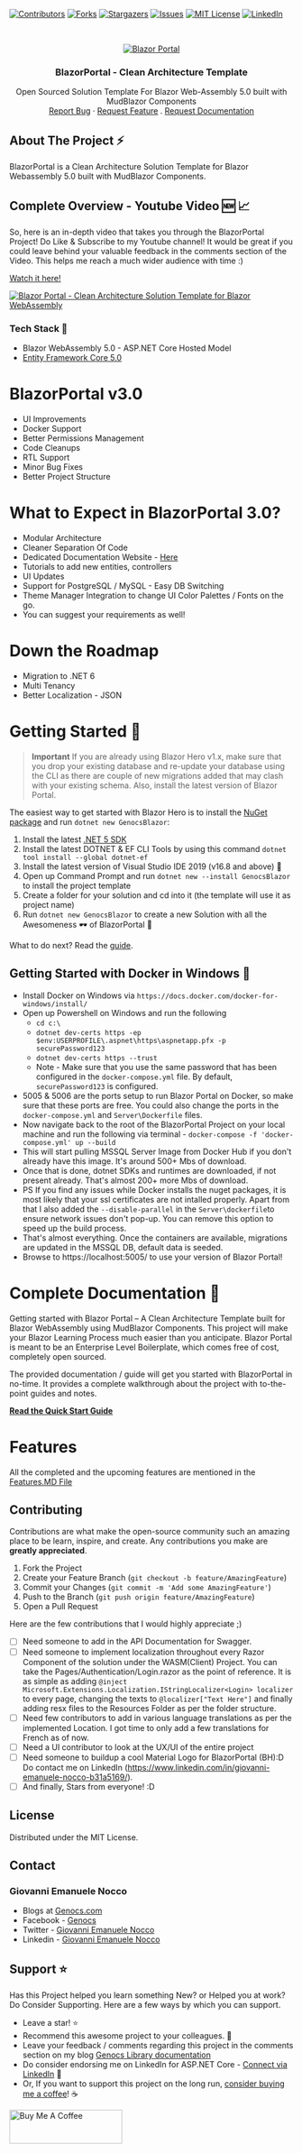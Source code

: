 ﻿<!-- PROJECT SHIELDS -->

[![Contributors][contributors-shield]][contributors-url]
[![Forks][forks-shield]][forks-url]
[![Stargazers][stars-shield]][stars-url]
[![Issues][issues-shield]][issues-url]
[![MIT License][license-shield]][license-url]
[![LinkedIn][linkedin-shield]][linkedin-url]

[contributors-shield]: https://img.shields.io/github/contributors/Genocs/CleanArchitecture.svg?style=flat-square
[contributors-url]: https://github.com/Genocs/blazor-clean-template/graphs/contributors
[forks-shield]: https://img.shields.io/github/forks/Genocs/CleanArchitecture?style=flat-square
[forks-url]: https://github.com/Genocs/blazor-clean-template/network/members
[stars-shield]: https://img.shields.io/github/stars/Genocs/CleanArchitecture.svg?style=flat-square
[stars-url]: https://img.shields.io/github/stars/Genocs/CleanArchitecture?style=flat-square
[issues-shield]: https://img.shields.io/github/issues/Genocs/CleanArchitecture?style=flat-square
[issues-url]: https://github.com/Genocs/blazor-clean-template/issues
[license-shield]: https://img.shields.io/github/license/Genocs/CleanArchitecture?style=flat-square
[license-url]: https://github.com/Genocs/blazor-clean-template/blob/master/LICENSE
[linkedin-shield]: https://img.shields.io/badge/-LinkedIn-black.svg?style=flat-square&logo=linkedin&colorB=555
[linkedin-url]: https://www.linkedin.com/in/giovanni-emanuele-nocco-b31a5169/

<!-- PROJECT LOGO -->
<br />
<p align="center">
  <a href="https://github.com/Genocs/blazor-clean-template">
    <img src="https://genocs-blog.netlify.app/wp-content/uploads/2021/05/GenocsPortalBannerv2.1.jpg" alt="Blazor Portal">
  </a>
  <h3 align="center">BlazorPortal - Clean Architecture Template</h3>
  <p align="center">
    Open Sourced Solution Template For Blazor Web-Assembly 5.0 built with MudBlazor Components
    <br />
    <a href="https://genocs-blog.netlify.app/blazor-template/><strong>Read the Documentation »</strong></a>
    <br />
    <br />
    <a href="https://github.com/Genocs/blazor-clean-template/issues">Report Bug</a>
    ·
    <a href="https://github.com/Genocs/blazor-clean-template/issues">Request Feature</a>
    .
    <a href="https://github.com/Genocs/blazor-clean-template/issues">Request Documentation</a>
  </p>
</p>

## About The Project :zap:

BlazorPortal is a Clean Architecture Solution Template for Blazor Webassembly 5.0 built with MudBlazor Components.

## Complete Overview - Youtube Video 🆕 📈

So, here is an in-depth video that takes you through the BlazorPortal Project! Do Like & Subscribe to my Youtube channel! It would be great if you could leave behind your valuable feedback in the comments section of the Video. This helps me reach a much wider audience with time :)

<a href="https://www.youtube.com/watch?v=j7BxKN7HYjk&lc=Ugy1SjDcmP0pboRxJe94AaABAg">Watch it here!</a>

[![Blazor Portal - Clean Architecture Solution Template for Blazor WebAssembly](http://img.youtube.com/vi/j7BxKN7HYjk/0.jpg)](http://www.youtube.com/watch?v=j7BxKN7HYjk "Blazor Portal - Clean Architecture Solution Template for Blazor WebAssembly")

### Tech Stack :muscle:

- Blazor WebAssembly 5.0 - ASP.NET Core Hosted Model
- [Entity Framework Core 5.0](https://docs.microsoft.com/en-us/ef/core/)

# BlazorPortal v3.0

- UI Improvements
- Docker Support
- Better Permissions Management
- Code Cleanups
- RTL Support
- Minor Bug Fixes
- Better Project Structure

# What to Expect in BlazorPortal 3.0?

- Modular Architecture
- Cleaner Separation Of Code
- Dedicated Documentation Website - [Here](https://genocs-blog.netlify.app/blazor-template/)
- Tutorials to add new entities, controllers
- UI Updates
- Support for PostgreSQL / MySQL - Easy DB Switching
- Theme Manager Integration to change UI Color Palettes / Fonts on the go.
- You can suggest your requirements as well!

# Down the Roadmap

- Migration to .NET 6
- Multi Tenancy
- Better Localization - JSON

# Getting Started 🦸

> **Important**
If you are already using Blazor Hero v1.x, make sure that you drop your existing database and re-update your database using the CLI as there are couple of new migrations added that may clash with your existing schema. Also, install the latest version of Blazor Portal.

The easiest way to get started with Blazor Hero is to install the [NuGet package](https://www.nuget.org/packages/GenocsBlazor/) and run `dotnet new GenocsBlazor`:

1. Install the latest [.NET 5 SDK](https://dotnet.microsoft.com/download/dotnet/5.0)
2. Install the latest DOTNET & EF CLI Tools by using this command `dotnet tool install --global dotnet-ef` 
3. Install the latest version of Visual Studio IDE 2019 (v16.8 and above) 🚀
4. Open up Command Prompt and run `dotnet new --install GenocsBlazor` to install the project template
5. Create a folder for your solution and cd into it (the template will use it as project name)
6. Run `dotnet new GenocsBlazor` to create a new Solution with all the Awesomeness 🕶️ of BlazorPortal 🦸

What to do next? Read the [guide](https://genocs-blog.netlify.app/blazor-template/general/getting-started/).

## Getting Started with Docker in Windows :rocket:

- Install Docker on Windows via `https://docs.docker.com/docker-for-windows/install/`
- Open up Powershell on Windows and run the following
    - `cd c:\`
    - `dotnet dev-certs https -ep $env:USERPROFILE\.aspnet\https\aspnetapp.pfx -p securePassword123`
    - `dotnet dev-certs https --trust`
    - Note - Make sure that you use the same password that has been configured in the `docker-compose.yml` file. By default, `securePassword123` is configured.
- 5005 & 5006 are the ports setup to run Blazor Portal on Docker, so make sure that these ports are free. You could also change the ports in the `docker-compose.yml` and `Server\Dockerfile` files.
- Now navigate back to the root of the BlazorPortal Project on your local machine and run the following via terminal - `docker-compose -f 'docker-compose.yml' up --build`
- This will start pulling MSSQL Server Image from Docker Hub if you don't already have this image. It's around 500+ Mbs of download.
- Once that is done, dotnet SDKs and runtimes are downloaded, if not present already. That's almost 200+ more Mbs of download.
- PS If you find any issues while Docker installs the nuget packages, it is most likely that your ssl certificates are not intalled properly. Apart from that I also added the `--disable-parallel` in the `Server\dockerfile`to ensure network issues don't pop-up. You can remove this option to speed up the build process.
- That's almost everything. Once the containers are available, migrations are updated in the MSSQL DB, default data is seeded.
- Browse to https://localhost:5005/ to use your version of Blazor Portal!

# Complete Documentation :rocket:

Getting started with Blazor Portal – A Clean Architecture Template built for Blazor WebAssembly using MudBlazor Components. This project will make your Blazor Learning Process much easier than you anticipate. Blazor Portal is meant to be an Enterprise Level Boilerplate, which comes free of cost, completely open sourced. 

The provided documentation / guide will get you started with BlazorPortal in no-time. It provides a complete walkthrough about the project with to-the-point guides and notes.

<a href="https://genocs-blog.netlify.app/blazor-template/general/getting-started/"><strong>Read the Quick Start Guide</strong></a>

# Features

All the completed and the upcoming features are mentioned in the [Features.MD File](https://github.com/Genocs/blazor-clean-template/blob/master/Features.md)

## Contributing

Contributions are what make the open-source community such an amazing place to be learn, inspire, and create. Any contributions you make are **greatly appreciated**.

1. Fork the Project
2. Create your Feature Branch (`git checkout -b feature/AmazingFeature`)
3. Commit your Changes (`git commit -m 'Add some AmazingFeature'`)
4. Push to the Branch (`git push origin feature/AmazingFeature`)
5. Open a Pull Request

Here are the few contributions that I would highly appreciate ;)

- [ ] Need someone to add in the API Documentation for Swagger.
- [ ] Need someone to implement localization throughout every Razor Component of the solution under the WASM(Client) Project. You can take the Pages/Authentication/Login.razor as the point of reference. It is as simple as adding `@inject Microsoft.Extensions.Localization.IStringLocalizer<Login> localizer` to every page, changing the texts to `@localizer["Text Here"]` and finally adding resx files to the Resources Folder as per the folder structure.
- [ ] Need few contributors to add in various language translations as per the implemented Location. I got time to only add a few translations for French as of now.
- [ ] Need a UI contributor to look at the UX/UI of the entire project
- [ ] Need someone to buildup a cool Material Logo for BlazorPortal (BH):D Do contact me on LinkedIn (https://www.linkedin.com/in/giovanni-emanuele-nocco-b31a5169/).
- [ ] And finally, Stars from everyone! :D

## License

Distributed under the MIT License.

## Contact

### Giovanni Emanuele Nocco

- Blogs at [Genocs.com](https://genocs-blog.netlify.app)
- Facebook - [Genocs](https://www.facebook.com/Genocs)
- Twitter - [Giovanni Emanuele Nocco](https://www.twitter.com/Giovanni)
- Linkedin - [Giovanni Emanuele Nocco](https://www.linkedin.com/in/giovanni-emanuele-nocco-b31a5169/)

## Support :star:

Has this Project helped you learn something New? or Helped you at work? Do Consider Supporting. 
Here are a few ways by which you can support.

- Leave a star! :star:
- Recommend this awesome project to your colleagues. 🥇
- Leave your feedback / comments regarding this project in the comments section on my blog [Genocs Library documentation](https://genocs-blog.netlify.app/blazor-template/general/getting-started/)
- Do consider endorsing me on LinkedIn for ASP.NET Core - [Connect via LinkedIn](https://www.linkedin.com/in/giovanni-emanuele-nocco-b31a5169) 🦸
- Or, If you want to support this project on the long run, [consider buying me a coffee](https://www.buymeacoffee.com/genocs)! ☕

<a href="https://www.buymeacoffee.com/genocs" target="_blank"><img src="https://genocs-blog.netlify.app/wp-content/uploads/2021/04/bmclogo.jpg" alt="Buy Me A Coffee" width="200"  style="height: 60px !important;width: 200px !important;" ></a>
